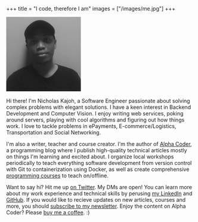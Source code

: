 +++
title = "I code, therefore I am"
images = ["/images/me.jpg"]
+++

![](/images/me.jpg)

Hi there! I'm Nicholas Kajoh, a Software Engineer passionate about solving complex problems with elegant solutions. I have a keen interest in Backend Development and Computer Vision. I enjoy writing web services, poking around servers, playing with cool algorithms and figuring out how things work. I love to tackle problems in ePayments, E-commerce/Logistics, Transportation and Social Networking.

I'm also a writer, teacher and course creator. I'm the author of [Alpha Coder](/blog), a programming blog where I publish high-quality technical articles mostly on things I'm learning and excited about. I organize local workshops periodically to teach everything software development from version control with Git to containerization using Docker, as well as create comprehensive [programming courses](/courses) to teach on/offline.

Want to say hi? Hit me up [on Twitter](http://twitter.com/nicholaskajoh). My DMs are open! You can learn more about my work experience and technical skills by perusing [my LinkedIn](https://linkedin.com/in/nicholaskajoh) and [GitHub](https://github.com/nicholaskajoh). If you would like to recieve updates on new articles, courses and more, you should [subscribe to my newsletter](https://tinyletter.com/nicholaskajoh). Enjoy the content on Alpha Coder? Please [buy me a coffee](http://buymeacoff.ee/nicholaskajoh). :)